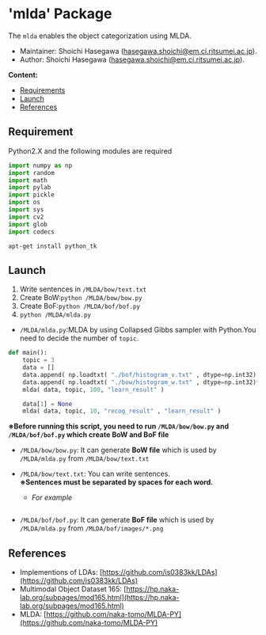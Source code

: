 # 'mlda' Package

The `mlda` enables the object categorization using MLDA.

*   Maintainer: Shoichi Hasegawa ([hasegawa.shoichi@em.ci.ritsumei.ac.jp](mailto:hasegawa.shoichi@em.ci.ritsumei.ac.jp)).
*   Author: Shoichi Hasegawa ([hasegawa.shoichi@em.ci.ritsumei.ac.jp](mailto:hasegawa.shoichi@em.ci.ritsumei.ac.jp)).

**Content:**
*   [Requirements](#requirements)
*   [Launch](#launch)
*   [References](#references)

## Requirement

Python2.X and the following modules are required

```python
import numpy as np
import random
import math
import pylab
import pickle
import os
import sys
import cv2
import glob
import codecs
```
```apt
apt-get install python_tk
```

## Launch
1. Write sentences in `/MLDA/bow/text.txt`  
2. Create BoW:`python /MLDA/bow/bow.py`  
3. Create BoF:`python /MLDA/bof/bof.py`  
4. `python /MLDA/mlda.py`  


- `/MLDA/mlda.py`:MLDA by using Collapsed Gibbs sampler with Python.You need to decide the number of `topic`.
```python
def main():
    topic = 3
    data = []
    data.append( np.loadtxt( "./bof/histogram_v.txt" , dtype=np.int32) )
    data.append( np.loadtxt( "./bow/histogram_w.txt" , dtype=np.int32)*5 )
    mlda( data, topic, 100, "learn_result" )

    data[1] = None
    mlda( data, topic, 10, "recog_result" , "learn_result" )
```
**※Before running this script, you need to run `/MLDA/bow/bow.py` and `/MLDA/bof/bof.py` which create BoW and BoF file**
- `/MLDA/bow/bow.py`: It can generate **BoW file** which is used by `/MLDA/mlda.py` from `/MLDA/bow/text.txt`
- `/MLDA/bow/text.txt`: You can write  sentences.  
**※Sentences must be separated by spaces for each word.**
    - *For example*
    ```

    ```

- `/MLDA/bof/bof.py`: It can generate **BoF file** which is used by `/MLDA/mlda.py` from `/MLDA/bof/images/*.png`




## References
*   Implementions of LDAs: [https://github.com/is0383kk/LDAs](https://github.com/is0383kk/LDAs)
*   Multimodal Object Dataset 165: [https://hp.naka-lab.org/subpages/mod165.html](https://hp.naka-lab.org/subpages/mod165.html)
*   MLDA: [https://github.com/naka-tomo/MLDA-PY](https://github.com/naka-tomo/MLDA-PY)










